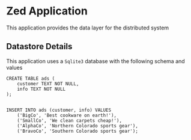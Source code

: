 # Zed Application
This application provides the data layer for the distributed system

## Datastore Details
This application uses a `Sqlite3` database with the following schema and values
```
CREATE TABLE ads (
	customer TEXT NOT NULL,
	info TEXT NOT NULL
);


INSERT INTO ads (customer, info) VALUES
	('BigCo', 'Best cookware on earth!'),
	('SmallCo', 'We clean carpets cheap!'),
	('AlphaCo', 'Northern Colorado sports gear'),
	('BravoCo', 'Southern Colorado sports gear');
```